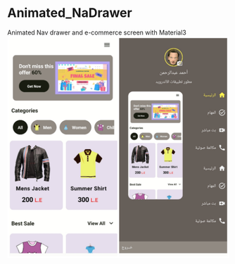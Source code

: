 # Animated_NaDrawer
Animated Nav drawer and e-commerce screen with Material3
![Home](https://github.com/CsAhmed2020/Animated_NaDrawer/blob/master/app/src/main/res/drawable/home.jpg)
